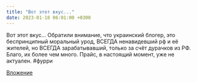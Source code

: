 ```yaml
---
title: "Вот этот вкус..."
date: 2023-01-18 06:01:00 +0300
---
```


Вот этот вкус...
Обратили внимание, что украинский блогер, это беспринципный моральный урод, ВСЕГДА ненавидевший рф и её жителей, но ВСЕГДА зарабатывавший, только за счёт дурачков из РФ. Благо, их более чем много.
Прайс, в настоящий момент, уже не актуален.
#фурри

[Вложение](/assets/vk_photos/4/x42ObmeKCzk.jpg)
